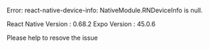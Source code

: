  Error: react-native-device-info: NativeModule.RNDeviceInfo is null.
 
 React Native Version : 0.68.2
 Expo Version : 45.0.6
 
 Please help to resove the issue
 
  
